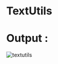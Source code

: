 # TextUtils
# Output :

![textutils](https://github.com/mahesh0702/TextUtils/assets/97695969/ba77f11f-0a1e-4d23-a114-d3edf71bc6b7)
